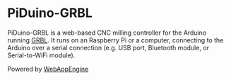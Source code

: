 # PiDuino-GRBL

PiDuino-GRBL is a web-based CNC milling controller for the Arduino running [GRBL](https://github.com/grbl/grbl). It runs on an Raspberry Pi or a computer, connecting to the Arduino over a serial connection (e.g. USB port, Bluetooth module, or Serial-to-WiFi module).
 
Powered by [WebAppEngine](https://github.com/cheton/webappengine)
